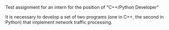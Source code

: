Test assignment for an intern for the position of "C++/Python Developer"

It is necessary to develop a set of two programs (one in C++, the second in Python) that implement network traffic processing.
